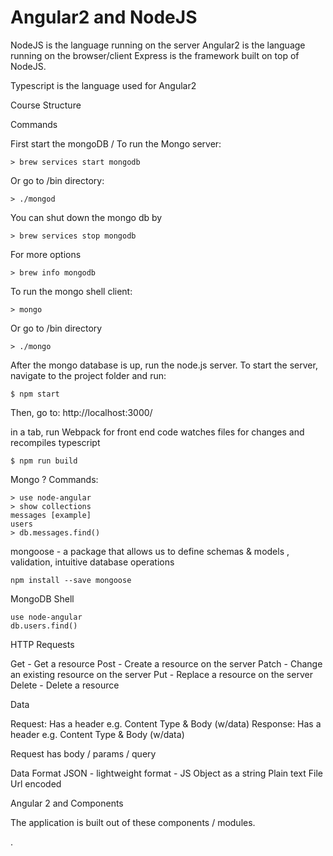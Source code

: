 # Angular2 and NodeJS

NodeJS is the language running on the server
Angular2 is the language running on the browser/client
Express is the framework built on top of NodeJS.

Typescript is the language used for Angular2

Course Structure

Commands

First start the mongoDB / To run the Mongo server:
```
> brew services start mongodb
```
Or go to <mongodb-install-directory>/bin directory:
```
> ./mongod
```
You can shut down the mongo db by
```
> brew services stop mongodb
```
For more options
```
> brew info mongodb
```
To run the mongo shell client:
```
> mongo
```
Or go to <mongodb-install-directory>/bin directory
```
> ./mongo
```
After the mongo database is up, run the node.js server. To start the server, navigate to the project folder and run:
```
$ npm start
```
Then, go to:
http://localhost:3000/

in a tab, run Webpack for front end code watches files for changes and recompiles typescript
```
$ npm run build
```


Mongo ? Commands:
```
> use node-angular
> show collections
messages [example]
users
> db.messages.find()
```
mongoose - a package that allows us to define schemas & models , validation, intuitive database operations
```
npm install --save mongoose

```
MongoDB Shell
```
use node-angular
db.users.find()
```


HTTP Requests

Get - Get a resource
Post - Create a resource on the server
Patch - Change an existing resource on the server
Put - Replace a resource on the server
Delete - Delete a resource

Data

Request: Has a header e.g. Content Type & Body (w/data)
Response: Has a header e.g. Content Type & Body (w/data)

Request
has body / params / query

Data Format
JSON - lightweight format - JS Object as a string
Plain text
File
Url encoded

Angular 2 and Components

The application is built out of these components / modules.














.
